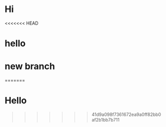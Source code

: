 # Hi

<<<<<<< HEAD
# hello

# new branch
=======
# Hello
>>>>>>> 41d9a098f7361672ea9a0ff82bb0af2b1bb7b711
